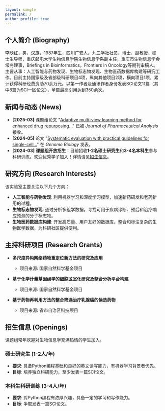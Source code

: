 ```yaml
---
layout: single
permalink: /
author_profile: true
---
```


## 个人简介 (Biography)

李映红，男，汉族，1987年生，四川广安人，九三学社社员，博士，副教授，硕士生导师，重庆邮电大学生物信息学院生物信息学系副主任，重庆市生物信息学会常务理事，Briefings in Bioinformatics，Frontiers in Oncology等期刊审稿人。主要从事：人工智能与药物发现、生物标志物发现、生物医药数据库构建等研究工作。目前主持国家级及省部级科研项目4项，纵向其他项目2项，横向项目1项，累计获得科研经费资助70余万元，以第一作者及通讯作者身份发表SCI论文11篇（其中8篇为SCI一区论文），单篇最高引用达到350余次。

## 新闻与动态 (News)

*   **[2025-03]** 课题组论文 "[Adaptive multi-view learning method for enhanced drug repurposing...](https://doi.org/10.1016/j.jpha.2025.101275)" 已被 *Journal of Pharmaceutical Analysis* 接收。
*   **[2024-05]** 论文 "[Systematic evaluation with practical guidelines for single-cell...](https://doi.org/10.1186/s13059-024-03290-y)" 在 *Genome Biology* 发表。
*   **[2024-03]** **课题组开放招生**：目前招收**1-2名硕士研究生**和**3-4名本科生**参与科研训练。欢迎优秀学子加入！详情请见[招生信息](#招生信息)。


## 研究方向 (Research Interests)

该实验室主要关注以下几个方向：
*   **人工智能与药物发现**: 利用机器学习和深度学习模型，加速新药研发和老药新用的过程。
*   **生物标志物发现**: 通过分析多组学数据，寻找可用于疾病诊断、预后和治疗响应预测的分子标志物。
*   **生物医药数据库构建**: 开发高质量、用户友好的数据库，整合和标注复杂的生物医学数据，为科研社区提供便利。

## 主持科研项目 (Research Grants)

*   **多尺度异构网络药物重定位新方法的研究及应用**
    *   项目来源: 国家自然科学基金项目

*   **基于化学计量基因组学的细胞区室化研究及整合分析平台构建**
    *   项目来源: 国家自然科学基金项目

*   **基于药物再利用方法的整合筛选治疗乳腺癌的候选药物**
    *   项目来源: 省市自治区科技项目

## 招生信息 (Openings)

课题组常年欢迎对生物信息学充满热情的学生加入。

### 硕士研究生 (1-2人/年)
*   **要求**: 具备Python编程基础和良好的英文读写能力，有机器学习背景者优先。
*   **目标**: 培养独立科研能力，至少发表一篇SCI论文。

### 本科生科研训练 (3-4人/年)
*   **要求**: 对Python编程有浓厚兴趣，具备一定的学习和写作能力。
*   **目标**: 争取发表一篇SCI论文。

